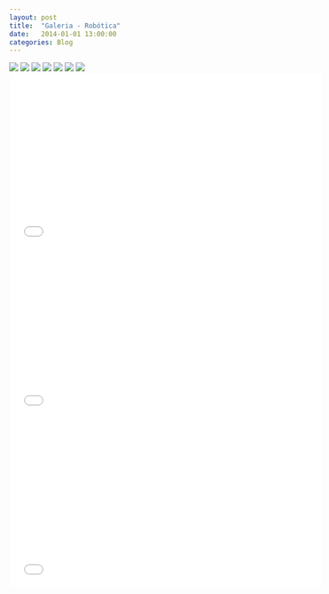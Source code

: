 ```yaml
---
layout: post
title:  "Galeria - Robótica"
date:   2014-01-01 13:00:00
categories: Blog
---
```


<img src="/img/robos/Robos (1).jpg" />
<img src="/img/robos/Robos (2).jpg" />
<img src="/img/robos/Robos (3).jpg" />
<img src="/img/robos/Robos (4).jpg" />
<img src="/img/robos/Robos (5).jpg" />
<img src="/img/robos/Robos (6).jpg" />
<img src="/img/robos/Robos (7).jpg" />

<div class="video-container" style="margin-top: 2px; margin-right: -5px; margin-left: 3px; margin-bottom: -12px"><iframe src="//www.youtube.com/embed/2zEe5hWABVg" frameborder="0" width="560" height="315"></iframe></div> 

<div class="video-container" style="margin-top: 2px; margin-right: -5px; margin-left: 3px; margin-bottom: -12px"><iframe src="//www.youtube.com/embed/1Fz-82AHiOA" frameborder="0" width="560" height="315"></iframe></div> 

<div class="video-container" style="margin-top: 2px; margin-right: -5px; margin-left: 3px;"><iframe src="//www.youtube.com/embed/BWxRT098DLM" frameborder="0" width="560" height="315"></iframe></div> 

